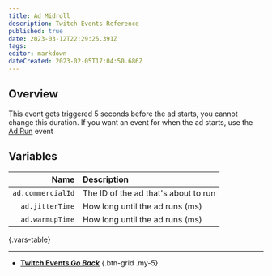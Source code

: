 ```yaml
---
title: Ad Midroll
description: Twitch Events Reference
published: true
date: 2023-03-12T22:29:25.391Z
tags: 
editor: markdown
dateCreated: 2023-02-05T17:04:50.686Z
---
```


## Overview
This event gets triggered 5 seconds before the ad starts, you cannot change this duration. If you want an event for when the ad starts, use the [Ad Run](/en/Platforms/Twitch/Events/Ad-Run) event

## Variables
Name | Description
----:|:------------
`ad.commercialId` | The ID of the ad that's about to run
`ad.jitterTime` | How long until the ad runs (ms)
`ad.warmupTime` | How long until the ad runs (ms)
{.vars-table}

---

- [<i class="mdi mdi-chevron-left"></i>**Twitch Events *Go Back***](/en/Platforms/Twitch/Events)
{.btn-grid .my-5}